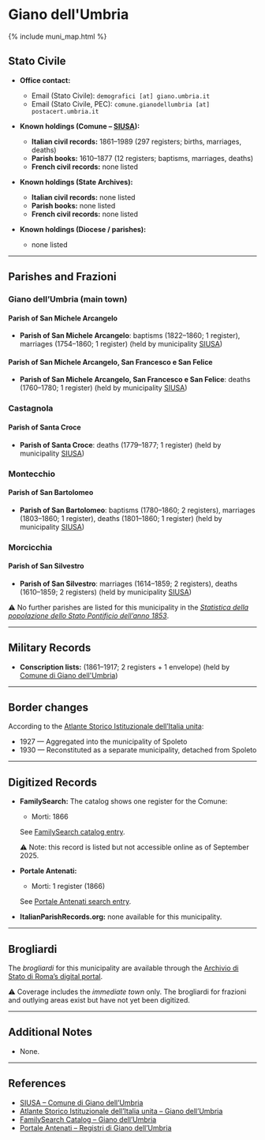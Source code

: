 # Giano dell'Umbria

{% include muni_map.html %}

## Stato Civile

* **Office contact:**

  * Email (Stato Civile): `demografici [at] giano.umbria.it`
  * Email (Stato Civile, PEC): `comune.gianodellumbria [at] postacert.umbria.it`

* **Known holdings (Comune – [SIUSA](https://siusa-archivi.cultura.gov.it/cgi-bin/siusa/pagina.pl?TipoPag=comparc&Chiave=280761)):**

  * **Italian civil records:** 1861–1989 (297 registers; births, marriages, deaths)
  * **Parish books:** 1610–1877 (12 registers; baptisms, marriages, deaths)
  * **French civil records:** none listed

* **Known holdings (State Archives):**

  * **Italian civil records:** none listed
  * **Parish books:** none listed
  * **French civil records:** none listed

* **Known holdings (Diocese / parishes):**

  * none listed

---

## Parishes and Frazioni

### Giano dell’Umbria (main town)

#### Parish of San Michele Arcangelo

* **Parish of San Michele Arcangelo**: baptisms (1822–1860; 1 register), marriages (1754–1860; 1 register) (held by municipality [SIUSA](https://siusa-archivi.cultura.gov.it/cgi-bin/siusa/pagina.pl?Chiave=280761))

#### Parish of San Michele Arcangelo, San Francesco e San Felice

* **Parish of San Michele Arcangelo, San Francesco e San Felice**: deaths (1760–1780; 1 register) (held by municipality [SIUSA](https://siusa-archivi.cultura.gov.it/cgi-bin/siusa/pagina.pl?Chiave=280761))

### Castagnola

#### Parish of Santa Croce

* **Parish of Santa Croce**: deaths (1779–1877; 1 register) (held by municipality [SIUSA](https://siusa-archivi.cultura.gov.it/cgi-bin/siusa/pagina.pl?Chiave=280761))

### Montecchio

#### Parish of San Bartolomeo

* **Parish of San Bartolomeo**: baptisms (1780–1860; 2 registers), marriages (1803–1860; 1 register), deaths (1801–1860; 1 register) (held by municipality [SIUSA](https://siusa-archivi.cultura.gov.it/cgi-bin/siusa/pagina.pl?Chiave=280761))

### Morcicchia

#### Parish of San Silvestro

* **Parish of San Silvestro**: marriages (1614–1859; 2 registers), deaths (1610–1859; 2 registers) (held by municipality [SIUSA](https://siusa-archivi.cultura.gov.it/cgi-bin/siusa/pagina.pl?Chiave=280761))

⚠️ No further parishes are listed for this municipality in the *[Statistica della popolazione dello Stato Pontificio dell’anno 1853](https://www.google.it/books/edition/Statistics_della_popolazione_dello_Stato/v6dCAQAAMAAJ)*.

---

## Military Records

* **Conscription lists:** (1861–1917; 2 registers + 1 envelope) (held by [Comune di Giano dell'Umbria](https://siusa-archivi.cultura.gov.it/cgi-bin/siusa/pagina.pl?TipoPag=comparc&Chiave=280880&RicVM=ricercasemplice&RicFrmRicSemplice=Liste%20di%20leva&RicProgetto=reg%2dumb&RicSez=complessi))

---

## Border changes

According to the [Atlante Storico Istituzionale dell’Italia unita](http://dati.san.beniculturali.it/asi/local/detail.html?UA05091):

* 1927 — Aggregated into the municipality of Spoleto
* 1930 — Reconstituted as a separate municipality, detached from Spoleto

---

## Digitized Records

* **FamilySearch:** The catalog shows one register for the Comune:

  * Morti: 1866

  See [FamilySearch catalog entry](https://www.familysearch.org/en/search/catalog/779009).

  ⚠️ Note: this record is listed but not accessible online as of September 2025.

* **Portale Antenati:**

  * Morti: 1 register (1866)

  See [Portale Antenati search entry](https://antenati.cultura.gov.it/search-registry/?localita=Giano+dell%27Umbria&lang=it).

* **ItalianParishRecords.org:** none available for this municipality.

---

## Brogliardi

The *brogliardi* for this municipality are available through the [Archivio di Stato di Roma’s digital portal](https://imagoarchiviodistatoroma.cultura.gov.it/Gregoriano/s_brogliardi.php?Provincia=Spoleto&Denominazione=Giano).

⚠️ Coverage includes the *immediate town* only. The brogliardi for frazioni and outlying areas exist but have not yet been digitized.

---

## Additional Notes

* None.

---

## References

* [SIUSA – Comune di Giano dell’Umbria](https://siusa-archivi.cultura.gov.it/cgi-bin/siusa/pagina.pl?TipoPag=comparc&Chiave=280761)
* [Atlante Storico Istituzionale dell’Italia unita – Giano dell’Umbria](http://dati.san.beniculturali.it/asi/local/detail.html?UA05091)
* [FamilySearch Catalog – Giano dell’Umbria](https://www.familysearch.org/en/search/catalog/779009)
* [Portale Antenati – Registri di Giano dell’Umbria](https://antenati.cultura.gov.it/search-registry/?localita=Giano+dell%27Umbria&lang=it)
